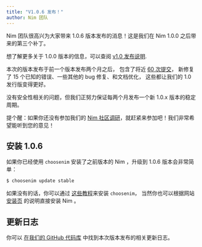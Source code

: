 ```yaml
---
title: "V1.0.6 发布！"
author: Nim 团队
---
```


Nim 团队很高兴为大家带来 1.0.6 版本发布的消息！这是我们在 Nim 1.0.0 之后带来的第三个补丁。

想了解更多关于 1.0.0 版本的信息，可以查阅
[v1.0 发布说明](https://nim-cn.com/blog/2019/09/23/version-100-released.html).

本次的版本发布于前一个版本发布两个月之后，
包含了将近 [60 次提交](https://github.com/nim-lang/Nim/compare/v1.0.4...v1.0.6)，
新修复了 15 个已知的错误、一些其他的 bug 修复、和文档优化，
这些都让我们的 1.0 发行版变得更好。

没有安全性相关的问题，但我们正努力保证每两个月发布一个新 1.0.x 版本的稳定周期。


<div class="sidebarblock">
  <div class="content">
    <div class="paragraph">
      提个醒：如果你还没有参加我们的 
      <a href="https://nim-lang.org/blog/2019/12/20/community-survey-2019.html">Nim 社区调研</a>，就赶紧来参加吧！我们非常希望能听到您的意见！
    </div>
  </div>
</div>



## 安装 1.0.6

如果你已经使用 ``choosenim`` 安装了之前版本的 Nim ，升级到 1.0.6 版本会非常简单：

```bash
$ choosenim update stable
```

如果没有的话，你可以通过
[这些教程](https://github.com/dom96/choosenim)来安装 ``choosenim``，
当然你也可以根据网站 [安装页](https://nim-cn.com/install.html) 的说明直接安装 Nim 。


## 更新日志

你可以 [在我们的 GitHub 代码库](https://github.com/nim-lang/Nim/blob/version-1-0/changelogs/changelog_1_0_6.md) 中找到本次版本发布的相关更新日志。
